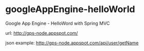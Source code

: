 googleAppEngine-helloWorld
==========================

Google App Engine - HelloWord with Spring MVC

url: http://gps-node.appspot.com/

json example: http://gps-node.appspot.com/api/user/getName


